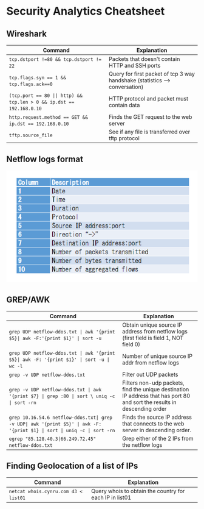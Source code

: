 # Security Analytics Cheatsheet 

## Wireshark

|Command| Explanation|
|---|---|
|`tcp.dstport !=80 && tcp.dstport != 22`| Packets that doesn't contain HTTP and SSH ports|
|`tcp.flags.syn == 1 && tcp.flags.ack==0`|Query for first packet of tcp 3 way handshake (statistics --> conversation)|
|`(tcp.port == 80 \|\| http) && tcp.len > 0 && ip.dst == 192.168.0.10`| HTTP protocol and packet must contain data|
|`http.request.method == GET && ip.dst == 192.168.0.10`| Finds the GET request to the web server|
|`tftp.source_file`| See if any file is transferred over tftp protocol|

## Netflow logs format

![netflow format](img/cheatsheet/netflow_format.PNG)

## GREP/AWK

|Command| Explanation|
|---|---|
|`grep UDP netflow-ddos.txt \| awk '{print $5}\| awk -F:'{print $1}' \| sort -u`| Obtain unique source IP address from netflow logs (first field is field 1, NOT field 0)|
|`grep UDP netflow-ddos.txt \| awk '{print $5}\| awk -F: '{print $1}' \| sort -u \| wc -l`| Number of unique source IP addr from netflow logs|
|`grep -v UDP netflow-ddos.txt`| Filter out UDP packets|
|`grep -v UDP netflow-ddos.txt \| awk '{print $7} \| grep :80 \| sort \ uniq -c \| sort -rn`| Filters non-udp packets, find the unique destination IP address that has port 80 and sort the results in descending order | 
|`grep 10.16.54.6 netflow-ddos.txt\| grep -v UDP\| awk '{print $5}' \| awk -F: '{print $1} \| sort \| uniq -c \| sort -rn `| Finds the source IP address that connects to the web server in descending order.|
|`egrep "85.128.40.3\|66.249.72.45" netflow-ddos.txt`| Grep either of the 2 IPs from the netflow logs|

## Finding Geolocation of a list of IPs

| Command | Explanation |
| --- | --- |
| `netcat whois.cynru.com 43 < list01` | Query whois to obtain the country for each IP in list01 |
